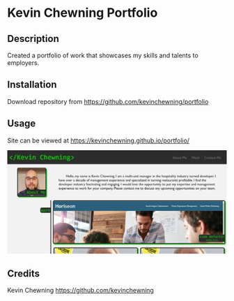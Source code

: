 # Kevin Chewning Portfolio

## Description

Created a portfolio of work that showcases my skills and talents to employers.

## Installation

Download repository from https://github.com/kevinchewning/portfolio

## Usage

Site can be viewed at https://kevinchewning.github.io/portfolio/

![Site Screenshot](assets/images/portfolio-screenshot.png)

## Credits

Kevin Chewning https://github.com/kevinchewning
